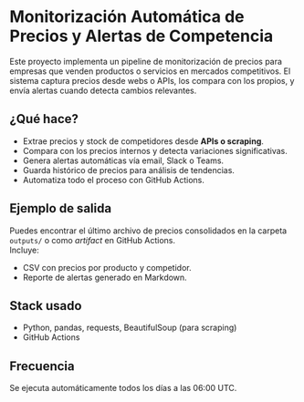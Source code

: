 # Monitorización Automática de Precios y Alertas de Competencia

Este proyecto implementa un pipeline de monitorización de precios para empresas que venden productos o servicios en mercados competitivos. El sistema captura precios desde webs o APIs, los compara con los propios, y envía alertas cuando detecta cambios relevantes.

## ¿Qué hace?

- Extrae precios y stock de competidores desde **APIs o scraping**.
- Compara con los precios internos y detecta variaciones significativas.
- Genera alertas automáticas vía email, Slack o Teams.
- Guarda histórico de precios para análisis de tendencias.
- Automatiza todo el proceso con GitHub Actions.

## Ejemplo de salida

Puedes encontrar el último archivo de precios consolidados en la carpeta `outputs/` o como *artifact* en GitHub Actions.  
Incluye:
- CSV con precios por producto y competidor.
- Reporte de alertas generado en Markdown.

## Stack usado

- Python, pandas, requests, BeautifulSoup (para scraping)
- GitHub Actions

## Frecuencia

Se ejecuta automáticamente todos los días a las 06:00 UTC.
